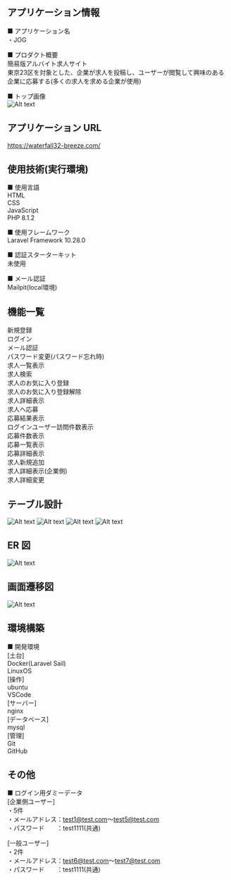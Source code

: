 ## アプリケーション情報

■ アプリケーション名<br />
・JOG<br />

■ プロダクト概要<br />
簡易版アルバイト求人サイト<br />
東京23区を対象とした、企業が求人を投稿し、ユーザーが閲覧して興味のある企業に応募する(多くの求人を求める企業が使用)<br />

■ トップ画像<br />
![Alt text](image-8.png)

## アプリケーション URL
https://waterfall32-breeze.com/

## 使用技術(実行環境)
■ 使用言語<br />
HTML<br />
CSS<br />
JavaScript<br />
PHP 8.1.2<br />

■ 使用フレームワーク<br />
Laravel Framework 10.28.0<br />

■ 認証スターターキット<br />
未使用<br />

■ メール認証<br />
Mailpit(local環境)<br />

## 機能一覧
新規登録<br />
ログイン<br />
メール認証<br />
パスワード変更(パスワード忘れ時)<br />
求人一覧表示<br />
求人検索<br />
求人のお気に入り登録<br />
求人のお気に入り登録解除<br />
求人詳細表示<br />
求人へ応募<br />
応募結果表示<br />
ログインユーザー訪問件数表示<br />
応募件数表示<br />
応募一覧表示<br />
応募詳細表示<br />
求人新規追加<br />
求人詳細表示(企業側)<br />
求人詳細変更<br />

## テーブル設計
![Alt text](image-1.png)
![Alt text](image-2.png)
![Alt text](image-3.png)
![Alt text](image-4.png)

## ER 図
![Alt text](image-6.png)

## 画面遷移図
![Alt text](image-5.png)

## 環境構築
■ 開発環境<br />
[土台]<br />
Docker(Laravel Sail)<br />
LinuxOS<br />
[操作]<br />
ubuntu<br />
VSCode<br />
[サーバー]<br />
nginx<br />
[データベース]<br />
mysql<br />
[管理]<br />
Git<br />
GitHub<br />

## その他
■ ログイン用ダミーデータ<br />
[企業側ユーザー]<br />
・5件<br />
・メールアドレス：test1@test.com～test5@test.com<br />
・パスワード　　：test1111(共通)<br />

[一般ユーザー]<br />
・2件<br />
・メールアドレス：test6@test.com～test7@test.com<br />
・パスワード　　：test1111(共通)<br />
